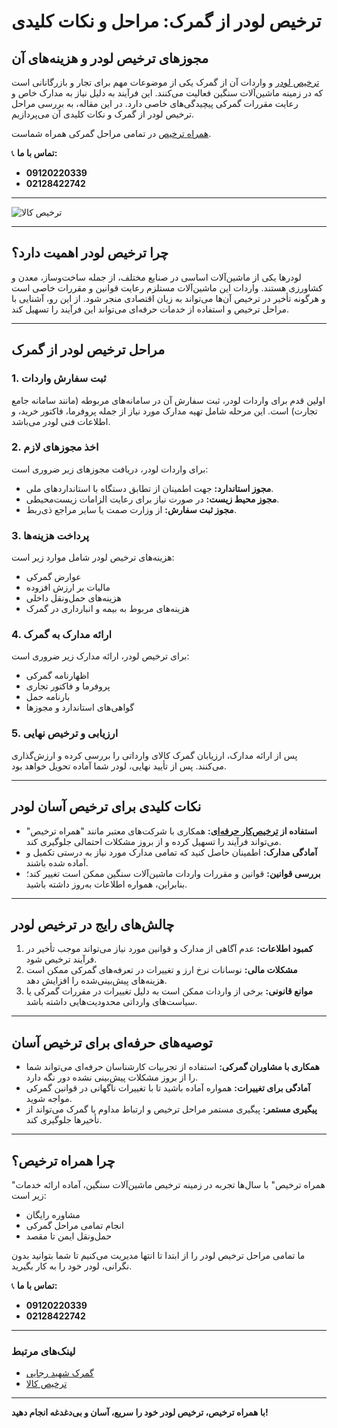 # ترخیص لودر از گمرک: مراحل و نکات کلیدی

## مجوزهای ترخیص لودر و هزینه‌های آن

[ترخیص لودر](https://hamrahtarkhis.net/ترخیص-لودر/) و واردات آن از گمرک یکی از موضوعات مهم برای تجار و بازرگانانی است که در زمینه ماشین‌آلات سنگین فعالیت می‌کنند. این فرآیند به دلیل نیاز به مدارک خاص و رعایت مقررات گمرکی پیچیدگی‌های خاصی دارد. در این مقاله، به بررسی مراحل ترخیص لودر از گمرک و نکات کلیدی آن می‌پردازیم.

[همراه ترخیص](https://hamrahtarkhis.net) در تمامی مراحل گمرکی همراه شماست.

📞 **تماس با ما:**  
- **09120220339**  
- **02128422742**

---

![ترخیص کالا](https://hamrahtarkhis.net/wp-content/uploads/2024/12/Asset-2%DB%B3%DB%B1%DB%B2%DB%B3%DB%B6%DB%B6-scaled.jpg)

---

## چرا ترخیص لودر اهمیت دارد؟
لودرها یکی از ماشین‌آلات اساسی در صنایع مختلف، از جمله ساخت‌وساز، معدن و کشاورزی هستند. واردات این ماشین‌آلات مستلزم رعایت قوانین و مقررات خاصی است و هرگونه تأخیر در ترخیص آن‌ها می‌تواند به زیان اقتصادی منجر شود. از این رو، آشنایی با مراحل ترخیص و استفاده از خدمات حرفه‌ای می‌تواند این فرآیند را تسهیل کند.

---

## مراحل ترخیص لودر از گمرک

### 1. ثبت سفارش واردات
اولین قدم برای واردات لودر، ثبت سفارش آن در سامانه‌های مربوطه (مانند سامانه جامع تجارت) است. این مرحله شامل تهیه مدارک مورد نیاز از جمله پروفرما، فاکتور خرید، و اطلاعات فنی لودر می‌باشد.

### 2. اخذ مجوزهای لازم
برای واردات لودر، دریافت مجوزهای زیر ضروری است:
- **مجوز استاندارد:** جهت اطمینان از تطابق دستگاه با استانداردهای ملی.
- **مجوز محیط زیست:** در صورت نیاز برای رعایت الزامات زیست‌محیطی.
- **مجوز ثبت سفارش:** از وزارت صمت یا سایر مراجع ذی‌ربط.

### 3. پرداخت هزینه‌ها
هزینه‌های ترخیص لودر شامل موارد زیر است:
- عوارض گمرکی
- مالیات بر ارزش افزوده
- هزینه‌های حمل‌ونقل داخلی
- هزینه‌های مربوط به بیمه و انبارداری در گمرک

### 4. ارائه مدارک به گمرک
برای ترخیص لودر، ارائه مدارک زیر ضروری است:
- اظهارنامه گمرکی
- پروفرما و فاکتور تجاری
- بارنامه حمل
- گواهی‌های استاندارد و مجوزها

### 5. ارزیابی و ترخیص نهایی
پس از ارائه مدارک، ارزیابان گمرک کالای وارداتی را بررسی کرده و ارزش‌گذاری می‌کنند. پس از تأیید نهایی، لودر شما آماده تحویل خواهد بود.

---

## نکات کلیدی برای ترخیص آسان لودر
- **استفاده از [ترخیص‌کار حرفه‌ای](https://hamrahtarkhis.net/ترخیص-کار-گمرک/):** همکاری با شرکت‌های معتبر مانند "همراه ترخیص" می‌تواند فرآیند را تسهیل کرده و از بروز مشکلات احتمالی جلوگیری کند.
- **آمادگی مدارک:** اطمینان حاصل کنید که تمامی مدارک مورد نیاز به درستی تکمیل و آماده شده باشند.
- **بررسی قوانین:** قوانین و مقررات واردات ماشین‌آلات سنگین ممکن است تغییر کند؛ بنابراین، همواره اطلاعات به‌روز داشته باشید.

---

## چالش‌های رایج در ترخیص لودر
1. **کمبود اطلاعات:** عدم آگاهی از مدارک و قوانین مورد نیاز می‌تواند موجب تأخیر در فرآیند ترخیص شود.
2. **مشکلات مالی:** نوسانات نرخ ارز و تغییرات در تعرفه‌های گمرکی ممکن است هزینه‌های پیش‌بینی‌شده را افزایش دهد.
3. **موانع قانونی:** برخی از واردات ممکن است به دلیل تغییرات در مقررات گمرکی یا سیاست‌های وارداتی محدودیت‌هایی داشته باشد.

---

## توصیه‌های حرفه‌ای برای ترخیص آسان
- **همکاری با مشاوران گمرکی:** استفاده از تجربیات کارشناسان حرفه‌ای می‌تواند شما را از بروز مشکلات پیش‌بینی نشده دور نگه دارد.
- **آمادگی برای تغییرات:** همواره آماده باشید تا با تغییرات ناگهانی در قوانین گمرکی مواجه شوید.
- **پیگیری مستمر:** پیگیری مستمر مراحل ترخیص و ارتباط مداوم با گمرک می‌تواند از تأخیرها جلوگیری کند.

---

## چرا همراه ترخیص؟
"همراه ترخیص" با سال‌ها تجربه در زمینه ترخیص ماشین‌آلات سنگین، آماده ارائه خدمات زیر است:
- مشاوره رایگان
- انجام تمامی مراحل گمرکی
- حمل‌ونقل ایمن تا مقصد

ما تمامی مراحل ترخیص لودر را از ابتدا تا انتها مدیریت می‌کنیم تا شما بتوانید بدون نگرانی، لودر خود را به کار بگیرید.

📞 **تماس با ما:**  
- **09120220339**  
- **02128422742**

---

### لینک‌های مرتبط
- [گمرک شهید رجایی](https://hamrahtarkhis.net/گمرک-شهید-رجایی/)  
- [ترخیص کالا](https://hamrahtarkhis.net/ترخیص-کالا/)

---

**با همراه ترخیص، ترخیص لودر خود را سریع، آسان و بی‌دغدغه انجام دهید!**
